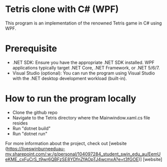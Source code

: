 # Tetris clone with C# (WPF)
This program is an implementation of the renowned Tetris game in C# using WPF.

# Prerequisite
- .NET SDK: Ensure you have the appropriate .NET SDK installed. WPF applications typically target .NET Core, .NET Framework, or .NET 5/6/7.
- Visual Studio (optional): You can run the program using Visual Studio with the .NET desktop development workload (built-in). 

# How to run the program locally
- Clone the github repo
- Navigate to the Tetris directory where the Mainwindow.xaml.cs file resides
- Run "dotnet build"
- Run "dotnet run"

For more information about the project, check out [website (https://liveswinburneeduau-my.sharepoint.com/:w:/g/personal/104097284_student_swin_edu_au/EemUeKME_cxFuCrS_t9wr6QBFzSE8YDfnZfAOpTJ4wcmxA?e=t3fGOE)] [website]
